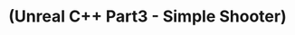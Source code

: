 ---
layout: default
title: "(Unreal C++ Part3 - Simple Shooter)"
parent: "(Unreal 🚀)"
has_children: true
nav_order: 8
---